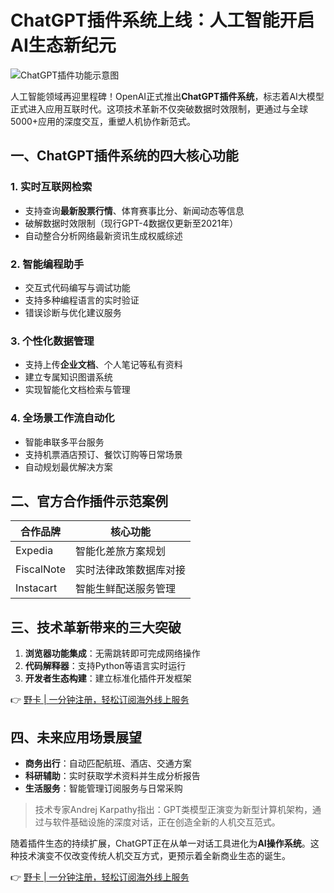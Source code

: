 # ChatGPT插件系统上线：人工智能开启AI生态新纪元

![ChatGPT插件功能示意图](https://bbtdd.com/wp-content/uploads/img/693208055.webp)

人工智能领域再迎里程碑！OpenAI正式推出**ChatGPT插件系统**，标志着AI大模型正式进入应用互联时代。这项技术革新不仅突破数据时效限制，更通过与全球5000+应用的深度交互，重塑人机协作新范式。

## 一、ChatGPT插件系统的四大核心功能

### 1. 实时互联网检索
- 支持查询**最新股票行情**、体育赛事比分、新闻动态等信息
- 破解数据时效限制（现行GPT-4数据仅更新至2021年）
- 自动整合分析网络最新资讯生成权威综述

### 2. 智能编程助手
- 交互式代码编写与调试功能
- 支持多种编程语言的实时验证
- 错误诊断与优化建议服务

### 3. 个性化数据管理
- 支持上传**企业文档**、个人笔记等私有资料
- 建立专属知识图谱系统
- 实现智能化文档检索与管理

### 4. 全场景工作流自动化
- 智能串联多平台服务
- 支持机票酒店预订、餐饮订购等日常场景
- 自动规划最优解决方案

## 二、官方合作插件示范案例

| 合作品牌       | 核心功能                     |
|----------------|------------------------------|
| Expedia        | 智能化差旅方案规划           |
| FiscalNote     | 实时法律政策数据库对接       |
| Instacart      | 智能生鲜配送服务管理         |

## 三、技术革新带来的三大突破
1. **浏览器功能集成**：无需跳转即可完成网络操作
2. **代码解释器**：支持Python等语言实时运行 
3. **开发者生态构建**：建立标准化插件开发框架

👉 [野卡 | 一分钟注册，轻松订阅海外线上服务](https://bbtdd.com/yeka)

## 四、未来应用场景展望
- **商务出行**：自动匹配航班、酒店、交通方案
- **科研辅助**：实时获取学术资料并生成分析报告
- **生活服务**：智能管理订阅服务与日常采购

> 技术专家Andrej Karpathy指出：GPT类模型正演变为新型计算机架构，通过与软件基础设施的深度对话，正在创造全新的人机交互范式。

随着插件生态的持续扩展，ChatGPT正在从单一对话工具进化为**AI操作系统**。这种技术演变不仅改变传统人机交互方式，更预示着全新商业生态的诞生。

👉 [野卡 | 一分钟注册，轻松订阅海外线上服务](https://bbtdd.com/yeka)
